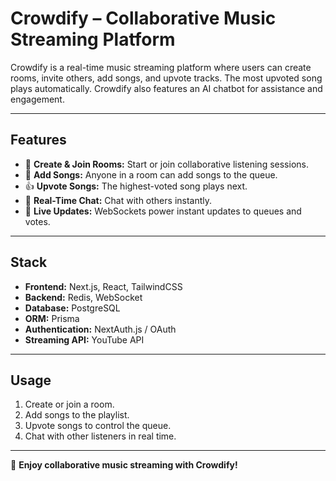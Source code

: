 # Crowdify – Collaborative Music Streaming Platform

Crowdify is a real-time music streaming platform where users can create rooms, invite others, add songs, and upvote tracks. The most upvoted song plays automatically. Crowdify also features an AI chatbot for assistance and engagement.

---

## Features

- 🎵 **Create & Join Rooms:** Start or join collaborative listening sessions.
- 📌 **Add Songs:** Anyone in a room can add songs to the queue.
- 👍 **Upvote Songs:** The highest-voted song plays next.
- 💬 **Real-Time Chat:** Chat with others instantly.
- 🔄 **Live Updates:** WebSockets power instant updates to queues and votes.

---

## Stack

- **Frontend:** Next.js, React, TailwindCSS
- **Backend:** Redis, WebSocket
- **Database:** PostgreSQL
- **ORM:** Prisma
- **Authentication:** NextAuth.js / OAuth
- **Streaming API:** YouTube API

---

## Usage

1. Create or join a room.
2. Add songs to the playlist.
3. Upvote songs to control the queue.
4. Chat with other listeners in real time.

---

🚀 **Enjoy collaborative music streaming with Crowdify!**